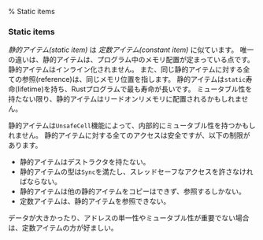 % Static items

### Static items

*静的アイテム(static item)* は *定数アイテム(constant item)* に似ています。
唯一の違いは、静的アイテムは、プログラム中のメモリ配置が定まっている点です。
静的アイテムはインライン化されません。
また、同じ静的アイテムに対する全ての参照(reference)は、同じメモリ位置を指します。
静的アイテムは`static`寿命(lifetime)を持ち、Rustプログラムで最も寿命が長いです。
ミュータブル性を持たない限り、静的アイテムはリードオンリメモリに配置されるかもしれません。

静的アイテムは`UnsafeCell`機能によって、内部的にミュータブル性を持つかもしれません。
静的アイテムに対する全てのアクセスは安全ですが、以下の制限があります。

* 静的アイテムはデストラクタを持たない。
* 静的アイテムの型は`Sync`を満たし、スレッドセーフなアクセスを許さなければならない。
* 静的アイテムは他の静的アイテムをコピーはできず、参照するしかない。
* 定数アイテムは、静的アイテムを参照できない。

データが大きかったり、アドレスの単一性やミュータブル性が重要でない場合は、定数アイテムの方が好ましい。
